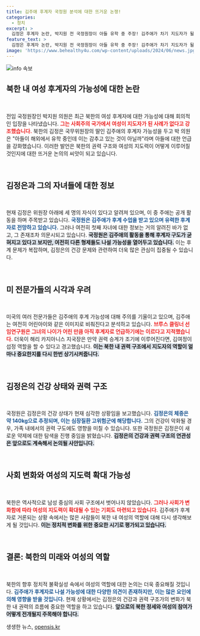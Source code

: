 ```yaml
---
title: 김주애 후계자 국정원 분석에 대한 뜨거운 논쟁!
categories:
  - 정치
excerpt: >
  김정은 후계자 논란, 박지원 전 국정원장이 아들 유학 중 주장! 김주애가 차기 지도자가 될 수 있을까? 북한의 권력 구조에 대한 이목 집중!
feature_text: >
  김정은 후계자 논란, 박지원 전 국정원장이 아들 유학 중 주장! 김주애가 차기 지도자가 될 수 있을까? 북한의 권력 구조에 대한 이목 집중!
image: 'https://www.behealthy4u.com/wp-content/uploads/2024/06/news.jpg'
---
```


<p><img src="https://www.behealthy4u.com/wp-content/uploads/2024/06/news.jpg" alt="info 속보" /></p>

<h2 data-ke-size="size26">북한 내 여성 후계자의 가능성에 대한 논란</h2>

<p data-ke-size="size16">&nbsp;</p> 

<p>전임 국정원장인 박지원 의원은 최근 북한의 여성 후계자에 대한 가능성에 대해 회의적인 입장을 나타냈습니다. <b><span style="color: #ee2323;">그는 사회주의 국가에서 여성이 지도자가 된 사례가 없다고 강조했습니다.</span></b> 북한의 김정은 국무위원장의 딸인 김주애의 후계자 가능성을 두고 박 의원은 "아들이 해외에서 유학 중인데 이는 감추고 있는 것이 아닐까"라며 아들에 대한 언급을 강화했습니다. 이러한 발언은 북한의 권력 구조와 여성의 지도력이 어떻게 이루어질 것인지에 대한 뜨거운 논의의 씨앗이 되고 있습니다. </p>

<p data-ke-size="size16">&nbsp;</p> 

<h2 data-ke-size="size26">김정은과 그의 자녀들에 대한 정보</h2>

<p data-ke-size="size16">&nbsp;</p> 

<p>현재 김정은 위원장 아래에 세 명의 자식이 있다고 알려져 있으며, 이 중 주애는 공개 활동을 하며 주목받고 있습니다. <b><span style="color: #1a5490;">국정원은 김주애가 후계 수업을 받고 있으며 유력한 후계자로 전망하고 있습니다.</span></b> 그러나 여전히 첫째 자녀에 대한 정보는 거의 알려진 바가 없고, 그 존재조차 의문시되고 있습니다. <b><span style="background-color: #21538527;">국정원은 김주애의 활동을 통해 후계자 구도가 굳혀지고 있다고 보지만, 여전히 다른 형제들도 나설 가능성을 열어두고 있습니다.</span></b> 이는 후계 문제가 복잡하며, 김정은의 건강 문제와 관련하여 더욱 많은 관심이 집중될 수 있습니다.</p>

<p data-ke-size="size16">&nbsp;</p> 

<h2 data-ke-size="size26">미 전문가들의 시각과 우려</h2>

<p data-ke-size="size16">&nbsp;</p> 

<p>미국의 여러 전문가들은 김주애의 후계 가능성에 대해 주의를 기울이고 있으며, 김주애는 여전히 어린아이와 같은 이미지로 비춰진다고 분석하고 있습니다. <b><span style="color: #ee2323;">브루스 클링너 선임연구원은 그녀의 나이가 어린 만큼 아직 후계자로 언급하기에는 이르다고 지적했습니다.</span></b> 더욱이 해리 카지아니스 지국장은 만약 권력 승계가 조기에 이루어진다면, 김여정이 섭정 역할을 할 수 있다고 경고했습니다. <b><span style="background-color: #21538527;">이는 북한 내 권력 구조에서 지도자의 역할이 얼마나 중요한지를 다시 한번 상기시켜줍니다.</span></b></p>

<p data-ke-size="size16">&nbsp;</p> 

<h2 data-ke-size="size26">김정은의 건강 상태와 권력 구조</h2>

<p data-ke-size="size16">&nbsp;</p> 

<p>국정원은 김정은의 건강 상태가 현재 심각한 상황임을 보고했습니다. <b><span style="color: #1a5490;">김정은의 체중은 약 140kg으로 추정되며, 이는 심장질환 고위험군에 해당합니다.</span></b> 그의 건강이 악화될 경우, 가족 내에서의 권력 구도에도 영향을 미칠 수 있습니다. 또한 국정원은 김정은이 새로운 약제에 대한 탐색을 진행 중임을 밝혔습니다. <b><span style="background-color: #21538527;">김정은의 건강과 권력 구조의 연관성은 앞으로도 계속해서 논의될 사안입니다.</span></b></p>

<p data-ke-size="size16">&nbsp;</p> 

<h2 data-ke-size="size26">사회 변화와 여성의 지도력 확대 가능성</h2>

<p data-ke-size="size16">&nbsp;</p> 

<p>북한은 역사적으로 남성 중심의 사회 구조에서 벗어나지 않았습니다. <b><span style="color: #ee2323;">그러나 사회가 변화함에 따라 여성의 지도력이 확대될 수 있는 기회도 마련되고 있습니다.</span></b> 김주애가 후계자로 거론되는 상황 속에서는 많은 사람들이 북한 내 여성의 역할에 대해 다시 생각해보게 될 것입니다. <b><span style="background-color: #21538527;">이는 정치적 변화를 위한 중요한 시기로 평가되고 있습니다.</span></b></p>

<p data-ke-size="size16">&nbsp;</p> 

<h2 data-ke-size="size26">결론: 북한의 미래와 여성의 역할</h2>

<p data-ke-size="size16">&nbsp;</p> 

<p>북한의 향후 정치적 불확실성 속에서 여성의 역할에 대한 논의는 더욱 중요해질 것입니다. <b><span style="color: #1a5490;">김주애가 후계자로 나설 가능성에 대한 다양한 의견이 존재하지만, 이는 많은 요인에 의해 영향을 받을 것입니다.</span></b> 현재 상황에서는 김정은의 건강과 권력 구조가의 변화가 북한 내 권력의 흐름에 중요한 역할을 하고 있습니다. <b><span style="background-color: #21538527;">앞으로의 북한 정세와 여성의 참여가 어떻게 전개될지 주목해야 합니다.</span></b></p>
생생한 뉴스, <a href="https://opensis.kr" rel="dofollow">opensis.kr</a>


